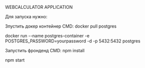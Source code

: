 WEBCALCULATOR APPLICATION

Для запуска нужно:

Зпустить докер контейнер
CMD:
  docker pull postgres
  
  docker run --name postgres-container -e POSTGRES_PASSWORD=yourpassword -d -p 5432:5432 postgres

Запустить фронденд
CMD:
  npm install
  
  npm start

